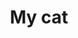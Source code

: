 ---
title: My cat
caption: <a href="https://swap.trove.tools/resource_rdx1ntew7tq2wj687j858e9g5zf9n9kz58wjdrlu4nz3yvln7ct3zawpmk+component_rdx1cr55k2dnzzvwq0959jquzu283ya785fsee23vqdd7tfw4t7rnp6mn2">Get this NFT on TROVE.</a>
---